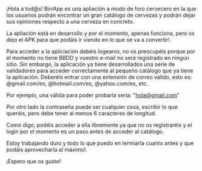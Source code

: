 ¡Hola a tod@s!
BirrApp es una apliación a modo de foro cervecero en la que los usuarios podrán encontrar un gran catálogo de cervezas y podrán dejar sus opiniones respecto a una cerveza en concreto.

La apliación está en desarrollo y por el momento, apenas funciona, pero os dejo el APK para que podáis ir viendo en lo que se va a convertir!.

Para acceder a la apliciación debéis logearos, no os preocupéis porque por el momento no tiene BBDD y vuestro e-mail no será registrado en ningún sitio. Sin embargo, la aplicación ya tiene desarrollados una serie de validadores para acceder correctamente
al pequeño catálogo que ya tiene la aplicación.
Deberéis entrar con una extensión de correo valido, esto es: @gmail.com/es, @hotmail.com/es, @yahoo.com/es, etc.

Por ejemplo, una válida para poder probarla sería: "hola@gmail.com"

Por otro lado la contraseña puede ser cualquier cosa, escribir lo que queráis, pero debe tener al menos 6 caracteres de longitud.

Como digo, podéis acceder a ella libremente ya que no os registraréis y el login por el momento es un paso antes de acceder al catálogo.

Estoy trabajando duro y todo lo que puedo en termiarla cuanto antes y que podáis aprovecharla al máximo!.

¡Espero que os guste!
